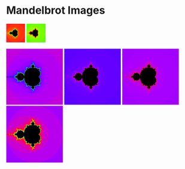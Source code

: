 <h1> Mandelbrot Images </h1>

<p>
<img src="pictures/fractol1.png" width="10%" style="display:inline-block">
<img src="pictures/fractol2.png" width="10%">
  </p>
<img src="pictures/fractol3.png" width="30%">
<img src="pictures/fractol4.png" width="30%">
<img src="pictures/fractol5.png" width="30%">
<img src="pictures/fractol6.png" width="30%">
